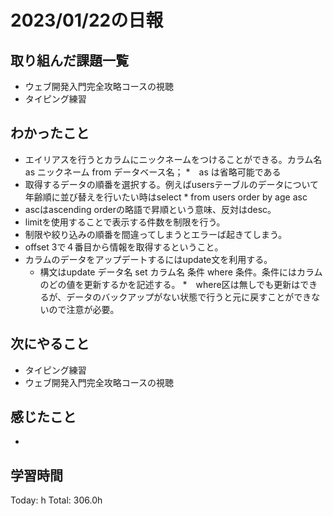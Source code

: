 # 2023/01/22の日報
## 取り組んだ課題一覧
* ウェブ開発入門完全攻略コースの視聴
* タイピング練習
## わかったこと
* エイリアスを行うとカラムにニックネームをつけることができる。カラム名 as ニックネーム from データベース名；
  *　as は省略可能である
* 取得するデータの順番を選択する。例えばusersテーブルのデータについて年齢順に並び替えを行いたい時はselect * from users order by age asc
* ascはascending orderの略語で昇順という意味、反対はdesc。
* limitを使用することで表示する件数を制限を行う。
* 制限や絞り込みの順番を間違ってしまうとエラーば起きてしまう。
* offset 3で４番目から情報を取得するということ。
* カラムのデータをアップデートするにはupdate文を利用する。
  * 構文はupdate データ名 set カラム名 条件 where 条件。条件にはカラムのどの値を更新するかを記述する。
*　where区は無しでも更新はできるが、データのバックアップがない状態で行うと元に戻すことができないので注意が必要。  
## 次にやること
* タイピング練習
* ウェブ開発入門完全攻略コースの視聴
## 感じたこと
* 
## 学習時間
Today: h
Total: 306.0h
